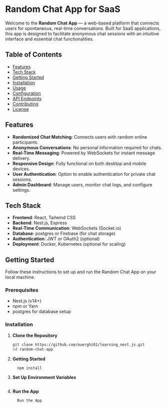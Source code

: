 # Random Chat App for SaaS

Welcome to the **Random Chat App** — a web-based platform that connects users for spontaneous, real-time conversations. Built for SaaS applications, this app is designed to facilitate anonymous chat sessions with an intuitive interface and essential chat functionalities. 

## Table of Contents
- [Features](#features)
- [Tech Stack](#tech-stack)
- [Getting Started](#getting-started)
- [Installation](#installation)
- [Usage](#usage)
- [Configuration](#configuration)
- [API Endpoints](#api-endpoints)
- [Contributing](#contributing)
- [License](#license)

## Features

- **Randomized Chat Matching**: Connects users with random online participants.
- **Anonymous Conversations**: No personal information required for chats.
- **Real-Time Messaging**: Powered by WebSockets for instant message delivery.
- **Responsive Design**: Fully functional on both desktop and mobile devices.
- **User Authentication**: Option to enable authentication for private chat sessions.
- **Admin Dashboard**: Manage users, monitor chat logs, and configure settings.

## Tech Stack

- **Frontend**: React, Tailwind CSS
- **Backend**: Nest.js, Express
- **Real-Time Communication**: WebSockets (Socket.io)
- **Database**: postgres or Firebase (for chat storage)
- **Authentication**: JWT or OAuth2 (optional)
- **Deployment**: Docker, Kubernetes (optional for scaling)

## Getting Started

Follow these instructions to set up and run the Random Chat App on your local machine.

### Prerequisites

- Nest.js (v14+)
- npm or Yarn
- postgres  for database setup

### Installation

1. **Clone the Repository**

   ```bash
   git clone https://github.com/ouerghi01/learning_nest.js.git
   cd random-chat-app
2. **Getting Started**
   ```bash
     npm install
2. **Set Up Environment Variables**
   ```bash
3. **Run the App**
   ```bash
     Run the App

